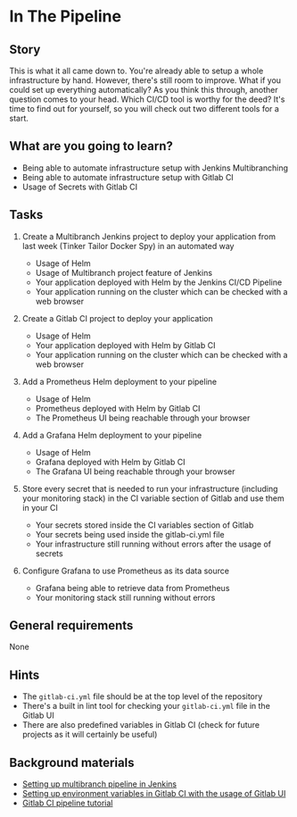 # In The Pipeline

## Story

This is what it all came down to. You're already able to setup a whole infrastructure by hand. However, there's still room to improve. What if you could set up everything automatically? As you think this through, another question comes to your head. Which CI/CD tool is worthy for the deed? It's time to find out for yourself, so you will check out two different tools for a start.

## What are you going to learn?

- Being able to automate infrastructure setup with Jenkins Multibranching
- Being able to automate infrastructure setup with Gitlab CI
- Usage of Secrets with Gitlab CI

## Tasks

1. Create a Multibranch Jenkins project to deploy your application from last week (Tinker Tailor Docker Spy) in an automated way
    - Usage of Helm
    - Usage of Multibranch project feature of Jenkins
    - Your application deployed with Helm by the Jenkins CI/CD Pipeline
    - Your application running on the cluster which can be checked with a web browser

2. Create a Gitlab CI project to deploy your application
    - Usage of Helm
    - Your application deployed with Helm by Gitlab CI
    - Your application running on the cluster which can be checked with a web browser

3. Add a Prometheus Helm deployment to your pipeline
    - Usage of Helm
    - Prometheus deployed with Helm by Gitlab CI
    - The Prometheus UI being reachable through your browser

4. Add a Grafana Helm deployment to your pipeline
    - Usage of Helm
    - Grafana deployed with Helm by Gitlab CI
    - The Grafana UI being reachable through your browser

5. Store every secret that is needed to run your infrastructure (including your monitoring stack) in the CI variable section of Gitlab and use them in your CI
    - Your secrets stored inside the CI variables section of Gitlab
    - Your secrets being used inside the gitlab-ci.yml file
    - Your infrastructure still running without errors after the usage of secrets

6. Configure Grafana to use Prometheus as its data source
    - Grafana being able to retrieve data from Prometheus
    - Your monitoring stack still running without errors

## General requirements

None

## Hints

- The ```gitlab-ci.yml``` file should be at the top level of the repository
- There's a built in lint tool for checking your ```gitlab-ci.yml``` file in the Gitlab UI
- There are also predefined variables in Gitlab CI (check for future projects as it will certainly be useful)

## Background materials

- <i class="far fa-exclamation"></i> [Setting up multibranch pipeline in Jenkins](https://www.jenkins.io/doc/book/pipeline/multibranch/)
- <i class="far fa-exclamation"></i> [Setting up environment variables in Gitlab CI with the usage of Gitlab UI](https://docs.gitlab.com/ee/ci/variables/README.html#create-a-custom-variable-in-the-ui)
- <i class="far fa-video"></i> [Gitlab CI pipeline tutorial](https://www.youtube.com/watch?v=Jav4vbUrqII)
